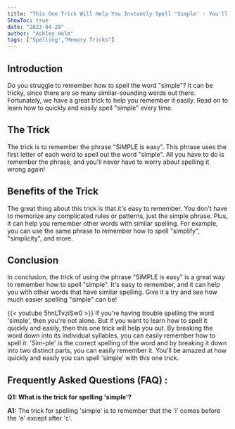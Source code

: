 ```yaml
---
title: "This One Trick Will Help You Instantly Spell 'Simple' - You'll Be Amazed!"
ShowToc: true 
date: "2023-04-28"
author: "Ashley Holm" 
tags: ["Spelling","Memory Tricks"]
---
```

## Introduction

Do you struggle to remember how to spell the word "simple"? It can be tricky, since there are so many similar-sounding words out there. Fortunately, we have a great trick to help you remember it easily. Read on to learn how to quickly and easily spell "simple" every time.

## The Trick

The trick is to remember the phrase "SiMPLE is easy". This phrase uses the first letter of each word to spell out the word "simple". All you have to do is remember the phrase, and you'll never have to worry about spelling it wrong again!

## Benefits of the Trick

The great thing about this trick is that it's easy to remember. You don't have to memorize any complicated rules or patterns, just the simple phrase. Plus, it can help you remember other words with similar spelling. For example, you can use the same phrase to remember how to spell "simplify", "simplicity", and more.

## Conclusion

In conclusion, the trick of using the phrase "SiMPLE is easy" is a great way to remember how to spell "simple". It's easy to remember, and it can help you with other words that have similar spelling. Give it a try and see how much easier spelling "simple" can be!

{{< youtube 5hnLTvziSw0 >}} 
If you're having trouble spelling the word 'simple', then you're not alone. But if you want to learn how to spell it quickly and easily, then this one trick will help you out. By breaking the word down into its individual syllables, you can easily remember how to spell it. 'Sim-ple' is the correct spelling of the word and by breaking it down into two distinct parts, you can easily remember it. You'll be amazed at how quickly and easily you can spell 'simple' with this one trick.

## Frequently Asked Questions (FAQ) :
**Q1: What is the trick for spelling 'simple'?**

**A1:** The trick for spelling 'simple' is to remember that the 'i' comes before the 'e' except after 'c'.





